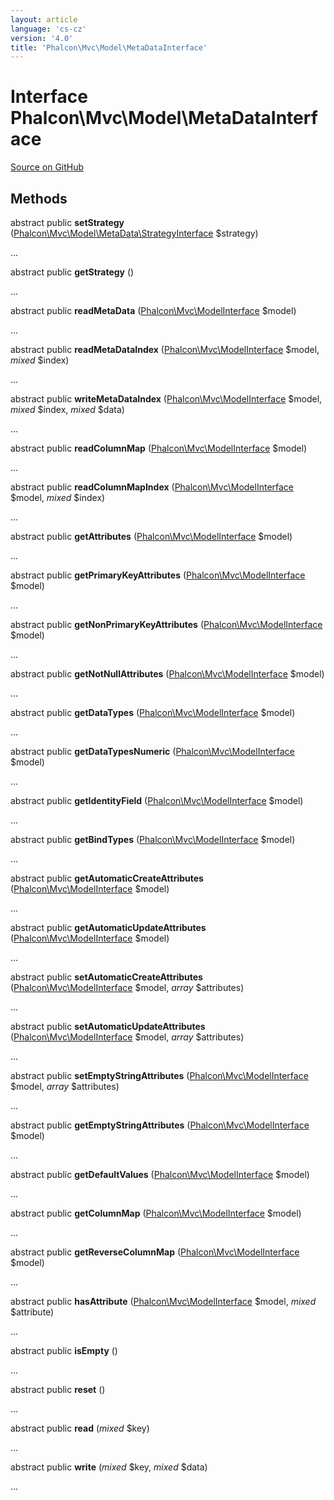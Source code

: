 ```yaml
---
layout: article
language: 'cs-cz'
version: '4.0'
title: 'Phalcon\Mvc\Model\MetaDataInterface'
---
```


# Interface **Phalcon\Mvc\Model\MetaDataInterface**

<a href="https://github.com/phalcon/cphalcon/tree/v4.0.0/phalcon/mvc/model/metadatainterface.zep" class="btn btn-default btn-sm">Source on GitHub</a>

## Methods

abstract public **setStrategy** ([Phalcon\Mvc\Model\MetaData\StrategyInterface](api/Phalcon_Mvc_Model_MetaData_StrategyInterface) $strategy)

...

abstract public **getStrategy** ()

...

abstract public **readMetaData** ([Phalcon\Mvc\ModelInterface](api/Phalcon_Mvc_ModelInterface) $model)

...

abstract public **readMetaDataIndex** ([Phalcon\Mvc\ModelInterface](api/Phalcon_Mvc_ModelInterface) $model, *mixed* $index)

...

abstract public **writeMetaDataIndex** ([Phalcon\Mvc\ModelInterface](api/Phalcon_Mvc_ModelInterface) $model, *mixed* $index, *mixed* $data)

...

abstract public **readColumnMap** ([Phalcon\Mvc\ModelInterface](api/Phalcon_Mvc_ModelInterface) $model)

...

abstract public **readColumnMapIndex** ([Phalcon\Mvc\ModelInterface](api/Phalcon_Mvc_ModelInterface) $model, *mixed* $index)

...

abstract public **getAttributes** ([Phalcon\Mvc\ModelInterface](api/Phalcon_Mvc_ModelInterface) $model)

...

abstract public **getPrimaryKeyAttributes** ([Phalcon\Mvc\ModelInterface](api/Phalcon_Mvc_ModelInterface) $model)

...

abstract public **getNonPrimaryKeyAttributes** ([Phalcon\Mvc\ModelInterface](api/Phalcon_Mvc_ModelInterface) $model)

...

abstract public **getNotNullAttributes** ([Phalcon\Mvc\ModelInterface](api/Phalcon_Mvc_ModelInterface) $model)

...

abstract public **getDataTypes** ([Phalcon\Mvc\ModelInterface](api/Phalcon_Mvc_ModelInterface) $model)

...

abstract public **getDataTypesNumeric** ([Phalcon\Mvc\ModelInterface](api/Phalcon_Mvc_ModelInterface) $model)

...

abstract public **getIdentityField** ([Phalcon\Mvc\ModelInterface](api/Phalcon_Mvc_ModelInterface) $model)

...

abstract public **getBindTypes** ([Phalcon\Mvc\ModelInterface](api/Phalcon_Mvc_ModelInterface) $model)

...

abstract public **getAutomaticCreateAttributes** ([Phalcon\Mvc\ModelInterface](api/Phalcon_Mvc_ModelInterface) $model)

...

abstract public **getAutomaticUpdateAttributes** ([Phalcon\Mvc\ModelInterface](api/Phalcon_Mvc_ModelInterface) $model)

...

abstract public **setAutomaticCreateAttributes** ([Phalcon\Mvc\ModelInterface](api/Phalcon_Mvc_ModelInterface) $model, *array* $attributes)

...

abstract public **setAutomaticUpdateAttributes** ([Phalcon\Mvc\ModelInterface](api/Phalcon_Mvc_ModelInterface) $model, *array* $attributes)

...

abstract public **setEmptyStringAttributes** ([Phalcon\Mvc\ModelInterface](api/Phalcon_Mvc_ModelInterface) $model, *array* $attributes)

...

abstract public **getEmptyStringAttributes** ([Phalcon\Mvc\ModelInterface](api/Phalcon_Mvc_ModelInterface) $model)

...

abstract public **getDefaultValues** ([Phalcon\Mvc\ModelInterface](api/Phalcon_Mvc_ModelInterface) $model)

...

abstract public **getColumnMap** ([Phalcon\Mvc\ModelInterface](api/Phalcon_Mvc_ModelInterface) $model)

...

abstract public **getReverseColumnMap** ([Phalcon\Mvc\ModelInterface](api/Phalcon_Mvc_ModelInterface) $model)

...

abstract public **hasAttribute** ([Phalcon\Mvc\ModelInterface](api/Phalcon_Mvc_ModelInterface) $model, *mixed* $attribute)

...

abstract public **isEmpty** ()

...

abstract public **reset** ()

...

abstract public **read** (*mixed* $key)

...

abstract public **write** (*mixed* $key, *mixed* $data)

...